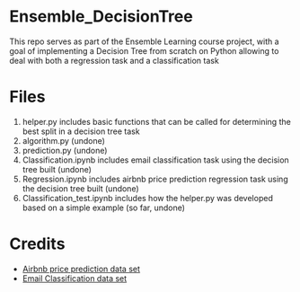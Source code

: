 # Ensemble_DecisionTree
This repo serves as part of the Ensemble Learning course project, with a goal of implementing a Decision Tree from scratch on Python allowing to deal with both a regression task and a classification task

# Files
1. helper.py includes basic functions that can be called for determining the best split in a decision tree task
2. algorithm.py (undone)
3. prediction.py (undone)
4. Classification.ipynb includes email classification task using the decision tree built (undone)
5. Regression.ipynb includes airbnb price prediction regression task using the decision tree built (undone)
6. Classification_test.ipynb includes how the helper.py was developed based on a simple example (so far, undone)

# Credits
- [Airbnb price prediction data set](https://www.kaggle.com/datasets/dgomonov/new-york-city-airbnb-open-data)
- [Email Classification data set](https://www.kaggle.com/competitions/dsba-fm-centralesupelec-ml-course)